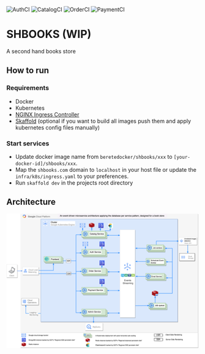 ![AuthCI](https://github.com/sitatec/SH-Books/actions/workflows/auth-ci.yml/badge.svg) 
![CatalogCI](https://github.com/sitatec/SH-Books/actions/workflows/catalog-ci.yaml/badge.svg) 
![OrderCI](https://github.com/sitatec/SH-Books/actions/workflows/order-ci.yaml/badge.svg) 
![PaymentCI](https://github.com/sitatec/SH-Books/actions/workflows/payment-ci.yaml/badge.svg) 

# SHBOOKS (WIP)
A second hand books store

## How to run

### Requirements
- Docker
- Kubernetes
- [NGINX Ingress Controller](https://kubernetes.github.io/ingress-nginx/deploy/)
- [Skaffold](https://skaffold.dev/docs/install/#standalone-binary) (optional if you want to build all images push them and apply kubernetes config files  manually)

### Start services
- Update docker image name from `beretedocker/shbooks/xxx` to `[your-docker-id]/shbooks/xxx`.
- Map the `shbooks.com` domain to `localhost` in your host file or update the `infra/k8s/ingress.yaml` to your preferences.
- Run `skaffold dev` in the projects root directory

## Architecture

![SHBOOKS architecture diagram](https://raw.githubusercontent.com/sitatec/SH-Books/master/docs/diagrams/system-architecture-v2.png)
